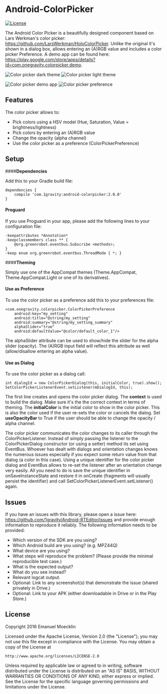 # Android-ColorPicker

[![License](https://img.shields.io/badge/license-Apache%202-blue.svg)](https://www.apache.org/licenses/LICENSE-2.0)

The Android Color Picker is a beautifully designed component based on Lars Werkman's color picker: https://github.com/LarsWerkman/HoloColorPicker.
Unlike the original it's shown in a dialog box, allows entering an (A)RGB value and includes a color picker Preference. 
A demo app can be found here: https://play.google.com/store/apps/details?id=com.onegravity.colorpicker.demo.

![Color picker dark theme](art/screenshot_0_framed_small.png?raw=true "Color picker dark theme") ![Color picker light theme](art/screenshot_1_framed_small.png?raw=true "Color picker light theme")

![Color picker demo app](art/screenshot_2_framed_small.png?raw=true "Color picker demo app")
![Color picker preference](art/screenshot_3_framed_small.png?raw=true "Color picker preference")

Features
--------

The color picker allows to:

* Pick colors using a HSV model (Hue, Saturation, Value = brightness/lightness)
* Pick colors by entering an (A)RGB value
* Change the opacity (alpha channel)
* Use the color picker as a preference (ColorPickerPreference)

Setup
-----
####**Dependencies**

Add this to your Gradle build file:
```
dependencies {
    compile 'com.1gravity:android-colorpicker:2.0.0'
}
```

#### **Proguard**

If you use Proguard in your app, please add the following lines to your configuration file:
```
-keepattributes *Annotation*
-keepclassmembers class ** {
    @org.greenrobot.eventbus.Subscribe <methods>;
}
-keep enum org.greenrobot.eventbus.ThreadMode { *; }
```

####**Theming**

Simply use one of the AppCompat themes (Theme.AppCompat, Theme.AppCompat.Light or one of its derivatives).

#### **Use as Preference**
To use the color picker as a preference add this to your preferences file:
```
<com.onegravity.colorpicker.ColorPickerPreference
    android:key="my_setting"
    android:title="@string/my_setting"
    android:summary="@string/my_setting_summary"
    alphaSlider="true"
    android:defaultValue="@color/default_color_1"/>
```
The alphaSlider attribute can be used to show/hide the slider for the alpha slider (opacity).
The (A)RGB input field will reflect this attribute as well (allow/disallow entering an alpha value). 

#### **Use as Dialog**
To use the color picker as a dialog call:
```
int dialogId = new ColorPickerDialog(this, initialColor, true).show();
SetColorPickerListenerEvent.setListener(mDialogId, this);
```
The first line creates and opens the color picker dialog.
The **context** is used to build the dialog. Make sure it's the the correct context in terms of theming.
The **initialColor** is the initial color to show in the color picker. This is also the color used if the user re-sets the color or cancels the dialog.
Set **useOpacityBar** to True if the user should be able to change the opacity / alpha channel.

The color picker communicates the color changes to its caller through the ColorPickerListener. Instead of simply passing the listener to the ColorPickerDialog constructor (or using a setter) method its set using EventBus.
Whoever has dealt with dialogs and orientation changes knows the numerous issues especially if you expect some return value from that dialog (a color in this case).
Using a unique identifier for the color picker dialog and EventBus allows to re-set the listener after an orientation change very easily.
All you need to do is save the unique identifier in onSaveInstanceState and restore it in onCreate (fragments will usually persist the identifier) and call SetColorPickerListenerEvent.setListener() again.

Issues
------

If you have an issues with this library, please open a issue here: https://github.com/1gravity/Android-RTEditor/issues and provide enough information to reproduce it reliably. The following information needs to be provided:

* Which version of the SDK are you using?
* Which Android build are you using? (e.g. MPZ44Q)
* What device are you using?
* What steps will reproduce the problem? (Please provide the minimal reproducible test case.)
* What is the expected output?
* What do you see instead?
* Relevant logcat output.
* Optional: Link to any screenshot(s) that demonstrate the issue (shared privately in Drive.)
* Optional: Link to your APK (either downloadable in Drive or in the Play Store.)

License
-------

Copyright 2016 Emanuel Moecklin

Licensed under the Apache License, Version 2.0 (the "License");
you may not use this file except in compliance with the License.
You may obtain a copy of the License at

    http://www.apache.org/licenses/LICENSE-2.0

Unless required by applicable law or agreed to in writing, software
distributed under the License is distributed on an "AS IS" BASIS,
WITHOUT WARRANTIES OR CONDITIONS OF ANY KIND, either express or implied.
See the License for the specific language governing permissions and
limitations under the License.
